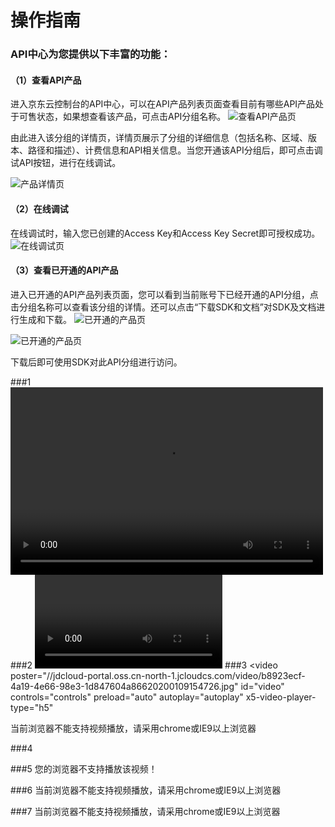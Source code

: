 # 操作指南

### API中心为您提供以下丰富的功能：

#### （1）查看API产品
进入京东云控制台的API中心，可以在API产品列表页面查看目前有哪些API产品处于可售状态，如果想查看该产品，可点击API分组名称。
   ![查看API产品页](../../../../image/Internet-Middleware/API-Center/api-center1.png)

由此进入该分组的详情页，详情页展示了分组的详细信息（包括名称、区域、版本、路径和描述）、计费信息和API相关信息。当您开通该API分组后，即可点击调试API按钮，进行在线调试。

   ![产品详情页](../../../../image/Internet-Middleware/API-Center/api-center2.png)

#### （2）在线调试
在线调试时，输入您已创建的Access Key和Access Key Secret即可授权成功。
  ![在线调试页](../../../../image/Internet-Middleware/API-Center/api-center3.png)


#### （3）查看已开通的API产品
进入已开通的API产品列表页面，您可以看到当前账号下已经开通的API分组，点击分组名称可以查看该分组的详情。还可以点击“下载SDK和文档”对SDK及文档进行生成和下载。
  ![已开通的产品页](../../../../image/Internet-Middleware/API-Center/api-center4.png)
  
  ![已开通的产品页](../../../../image/Internet-Middleware/API-Center/api-center5.png)

 
下载后即可使用SDK对此API分组进行访问。

###1
<video src="//jdcloud-portal.oss.cn-north-1.jcloudcs.com/video/0860c194-bc12-4434-a3ad-95c9c172b65220200109153030.mp4" controls="controls" width="500" height="300">您的浏览器不支持播放该视频！</video>
###2
<video>
</video>
###3
<video
poster="//jdcloud-portal.oss.cn-north-1.jcloudcs.com/video/b8923ecf-4a19-4e66-98e3-1d847604a86620200109154726.jpg"
id="video"
controls="controls"
preload="auto"
autoplay="autoplay"
x5-video-player-type="h5"
>
<source
src="//jdcloud-portal.oss.cn-north-1.jcloudcs.com/video/0860c194-bc12-4434-a3ad-95c9c172b65220200109153030.mp4"
type="video/mp4"
/>
当前浏览器不能支持视频播放，请采用chrome或IE9以上浏览器
</video>


###4
<custom-v>

</custom-v>

###5
<custom-v src="//jdcloud-portal.oss.cn-north-1.jcloudcs.com/video/0860c194-bc12-4434-a3ad-95c9c172b65220200109153030.mp4" controls="controls" width="500" height="300">
您的浏览器不支持播放该视频！
</custom-v>


###6
<custom-v poster="//jdcloud-portal.oss.cn-north-1.jcloudcs.com/video/b8923ecf-4a19-4e66-98e3-1d847604a86620200109154726.jpg" id="video" controls="controls" preload="auto" autoplay="autoplay" x5-video-player-type="h5">
<custom-source src="//jdcloud-portal.oss.cn-north-1.jcloudcs.com/video/0860c194-bc12-4434-a3ad-95c9c172b65220200109153030.mp4" type="video/mp4">
当前浏览器不能支持视频播放，请采用chrome或IE9以上浏览器
</custom-v>

###7
<custom-video poster="//jdcloud-portal.oss.cn-north-1.jcloudcs.com/video/b8923ecf-4a19-4e66-98e3-1d847604a86620200109154726.jpg" id="video" controls="controls" preload="auto" autoplay="autoplay" x5-video-player-type="h5">
<custom-source src="//jdcloud-portal.oss.cn-north-1.jcloudcs.com/video/0860c194-bc12-4434-a3ad-95c9c172b65220200109153030.mp4" type="video/mp4">
当前浏览器不能支持视频播放，请采用chrome或IE9以上浏览器
</custom-video>